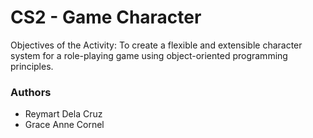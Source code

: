 # CS2 - Game Character
Objectives of the Activity:
To create a flexible and extensible character system for a role-playing game using object-oriented
programming principles.
### Authors ####
- Reymart Dela Cruz
- Grace Anne Cornel
